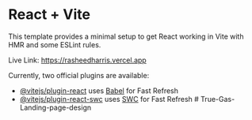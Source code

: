 # React + Vite

This template provides a minimal setup to get React working in Vite with HMR and some ESLint rules.

Live Link: https://rasheedharris.vercel.app

Currently, two official plugins are available:

- [@vitejs/plugin-react](https://github.com/vitejs/vite-plugin-react/blob/main/packages/plugin-react/README.md) uses [Babel](https://babeljs.io/) for Fast Refresh
- [@vitejs/plugin-react-swc](https://github.com/vitejs/vite-plugin-react-swc) uses [SWC](https://swc.rs/) for Fast Refresh
#   T r u e - G a s - L a n d i n g - p a g e - d e s i g n 
 
 